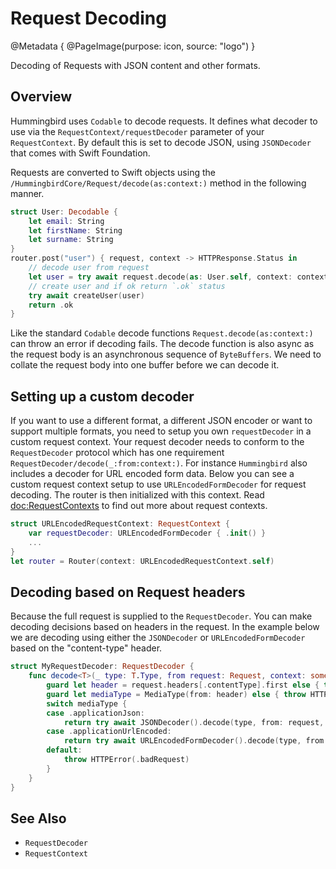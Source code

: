 # Request Decoding

@Metadata {
    @PageImage(purpose: icon, source: "logo")
}

Decoding of Requests with JSON content and other formats.

## Overview

Hummingbird uses `Codable` to decode requests. It defines what decoder to use via the ``RequestContext/requestDecoder`` parameter of your ``RequestContext``. By default this is set to decode JSON, using `JSONDecoder` that comes with Swift Foundation.

Requests are converted to Swift objects using the ``/HummingbirdCore/Request/decode(as:context:)`` method in the following manner.

```swift
struct User: Decodable {
    let email: String
    let firstName: String
    let surname: String
}
router.post("user") { request, context -> HTTPResponse.Status in
    // decode user from request
    let user = try await request.decode(as: User.self, context: context)
    // create user and if ok return `.ok` status
    try await createUser(user)
    return .ok
}
```
Like the standard `Codable` decode functions `Request.decode(as:context:)` can throw an error if decoding fails. The decode function is also async as the request body is an asynchronous sequence of `ByteBuffers`. We need to collate the request body into one buffer before we can decode it.

## Setting up a custom decoder

If you want to use a different format, a different JSON encoder or want to support multiple formats, you need to setup you own `requestDecoder` in a custom request context. Your request decoder needs to conform to the `RequestDecoder` protocol which has one requirement ``RequestDecoder/decode(_:from:context:)``. For instance `Hummingbird` also includes a decoder for URL encoded form data. Below you can see a custom request context setup to use ``URLEncodedFormDecoder`` for request decoding. The router is then initialized with this context. Read <doc:RequestContexts> to find out more about request contexts. 

```swift
struct URLEncodedRequestContext: RequestContext {
    var requestDecoder: URLEncodedFormDecoder { .init() }
    ...
}
let router = Router(context: URLEncodedRequestContext.self)
```

## Decoding based on Request headers

Because the full request is supplied to the `RequestDecoder`. You can make decoding decisions based on headers in the request. In the example below we are decoding using either the `JSONDecoder` or `URLEncodedFormDecoder` based on the "content-type" header.

```swift
struct MyRequestDecoder: RequestDecoder {
    func decode<T>(_ type: T.Type, from request: Request, context: some RequestContext) async throws -> T where T : Decodable {
        guard let header = request.headers[.contentType].first else { throw HTTPError(.badRequest) }
        guard let mediaType = MediaType(from: header) else { throw HTTPError(.badRequest) }
        switch mediaType {
        case .applicationJson:
            return try await JSONDecoder().decode(type, from: request, context: context)
        case .applicationUrlEncoded:
            return try await URLEncodedFormDecoder().decode(type, from: request, context: context)
        default:
            throw HTTPError(.badRequest)
        }
    }
}
```

## See Also 

- ``RequestDecoder``
- ``RequestContext``
